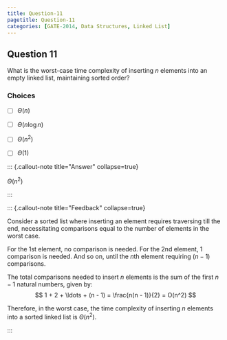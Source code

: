 ```yaml
---
title: Question-11
pagetitle: Question-11
categories: [GATE-2014, Data Structures, Linked List]
---
```


## Question 11

What is the worst-case time complexity of inserting $n$ elements into an empty linked list, maintaining sorted order?


### Choices
- [ ] $\Theta(n)$
- [ ] $\Theta(n \log n)$
- [ ] $\Theta(n^2)$
- [ ] $\Theta(1)$



::: {.callout-note title="Answer" collapse=true}

$\Theta(n^2)$

:::



::: {.callout-note title="Feedback" collapse=true}

Consider a sorted list where inserting an element requires traversing till the end, necessitating comparisons equal to the number of elements in the worst case.

For the 1st element, no comparison is needed.
For the 2nd element, 1 comparison is needed.
And so on, until the $n$th element requiring $(n - 1)$ comparisons.

The total comparisons needed to insert $n$ elements is the sum of the first $n - 1$ natural numbers, given by:
$$ 1 + 2 + \ldots + (n - 1) = \frac{n(n - 1)}{2} = O(n^2) $$

Therefore, in the worst case, the time complexity of inserting $n$ elements into a sorted linked list is $\Theta(n^2)$.

:::